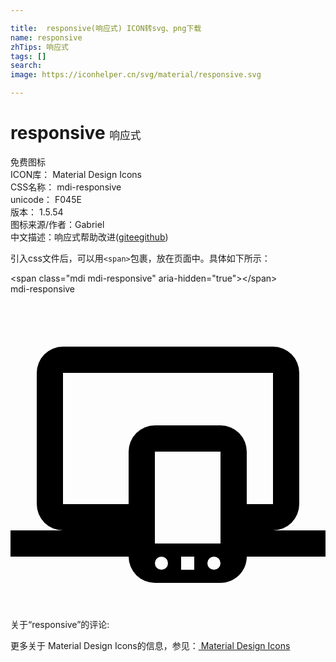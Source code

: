 ```yaml
---

title:  responsive(响应式) ICON转svg、png下载
name: responsive
zhTips: 响应式
tags: []
search: 
image: https://iconhelper.cn/svg/material/responsive.svg

---
```


# responsive  <small style="font-size: 60%;font-weight: 100">响应式</small>


<div class="detail-page">
<p>
<span><span class="badge-success badge">免费图标</span> </span>
<br/>
<span>
ICON库：
<span class="badge-secondary badge">Material Design Icons</span> 
</span>
<br/>
<span>
CSS名称：
<span class="badge-secondary badge">mdi-responsive</span> 
</span>
<br/>
<span>
unicode：
<span class="badge-secondary badge">F045E</span> 
<copy-btn content='F045E' btn-title=""></copy-btn>
<copy-btn :content='String.fromCodePoint(parseInt("F045E", 16))' btn-title="复制U"></copy-btn>
</span>
<br/>
<span>
版本：
<span class="badge-secondary badge">1.5.54</span> 
</span>
<br/>
<span>图标来源/作者：<span class="badge-light badge">Gabriel</span></span> 
<br/>
<span class="zh-detail">中文描述：<span class="badge-primary badge">响应式</span><span class="help-link"><span>帮助改进</span>(<a href="https://gitee.com/liuwave/icon-helper/edit/master/json/material/responsive.json" target="_blank" rel="noopener noreferrer">gitee</a><a href="https://github.com/liuwave/icon-helper/edit/master/json/material/responsive.json" target="_blank" rel="noopener noreferrer">github</a></span>)</span><br/>
</p>
</div>
<div class="alert alert-dark">
  <i class="mdi mdi-responsive mdi-48px"></i>
  <i class="mdi mdi-responsive mdi-36px"></i>
  <i class="mdi mdi-responsive mdi-24px"></i>
  <i class="mdi mdi-responsive mdi-18px"></i>
</div>
<div>
  <p>引入css文件后，可以用<code>&lt;span&gt;</code>包裹，放在页面中。具体如下所示：    
  </p>
  <div class="alert alert-primary" style="font-size: 14px">
    &lt;span class="mdi mdi-responsive" aria-hidden="true"&gt;&lt;/span&gt;
    <copy-btn content='<span class="mdi mdi-responsive" aria-hidden="true"></span>'></copy-btn>
  </div>
  <div class="alert alert-secondary">
    <i class="mdi mdi-responsive"
    style="font-size: 24px"
    aria-hidden="true"></i> mdi-responsive
    <copy-btn content="mdi-responsive" btn-title="复制图标名称"></copy-btn>
  </div>
</div>
<div id="svg" class="svg-wrap">
<svg xmlns="http://www.w3.org/2000/svg" viewBox="0 0 24 24"><path d="M4,6V16H9V12A2,2 0 0,1 11,10H16A2,2 0 0,1 18,12V16H20V6H4M0,20V18H4A2,2 0 0,1 2,16V6A2,2 0 0,1 4,4H20A2,2 0 0,1 22,6V16A2,2 0 0,1 20,18H24V20H18V20C18,21.11 17.1,22 16,22H11A2,2 0 0,1 9,20H9L0,20M11.5,20A0.5,0.5 0 0,0 11,20.5A0.5,0.5 0 0,0 11.5,21A0.5,0.5 0 0,0 12,20.5A0.5,0.5 0 0,0 11.5,20M15.5,20A0.5,0.5 0 0,0 15,20.5A0.5,0.5 0 0,0 15.5,21A0.5,0.5 0 0,0 16,20.5A0.5,0.5 0 0,0 15.5,20M13,20V21H14V20H13M11,12V19H16V12H11Z" /></svg>
</div>
<detail full-name='mdi-responsive'></detail>
<div>
<p>关于“responsive”的评论:</p>
</div>
<Vssue title="关于“responsive”的评论" ></Vssue>    
<div><p>更多关于 Material Design Icons的信息，参见：<a target="_blank" href="https://iconhelper.cn/material.html"> Material Design Icons</a>
</p></div>
